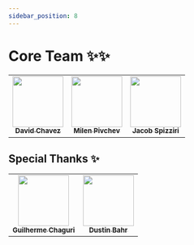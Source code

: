 ```yaml
---
sidebar_position: 8
---
```


# Core Team  ✨✨

<table>
  <tr>
    <td align="center">
      <a href="https://github.com/dcvz">
        <img src="https://avatars.githubusercontent.com/u/2475932?v=4" width="100px;" alt=""/>
        <br /><sub><b>David Chavez</b></sub>
      </a>
      <br />
    </td>
    <td align="center">
      <a href="https://github.com/mpivchev">
        <img src="https://avatars.githubusercontent.com/u/6960329?v=4" width="100px;" alt=""/>
        <br /><sub><b>Milen Pivchev</b></sub>
      </a>
      <br />
    </td>
    <td align="center">
      <a href="https://github.com/jspizziri">
        <img src="https://avatars.githubusercontent.com/u/1452066?v=4" width="100px;" alt=""/>
        <br /><sub><b>Jacob Spizziri</b></sub>
      </a>
      <br />
    </td>
  </tr>
</table>

## Special Thanks ✨
<table>
  <tr>
    <td align="center">
      <a href="https://github.com/Guichaguri">
        <img src="https://avatars.githubusercontent.com/u/1813032?v=4" width="100px;" alt=""/>
        <br /><sub><b>Guilherme Chaguri</b></sub>
      </a>
      <br />
    </td>
    <td align="center">
      <a href="https://github.com/curiousdustin">
        <img src="https://avatars.githubusercontent.com/u/1706540?v=4" width="100px;" alt=""/>
        <br /><sub><b>Dustin Bahr</b></sub>
      </a>
      <br />
    </td>
  </tr>
</table>
